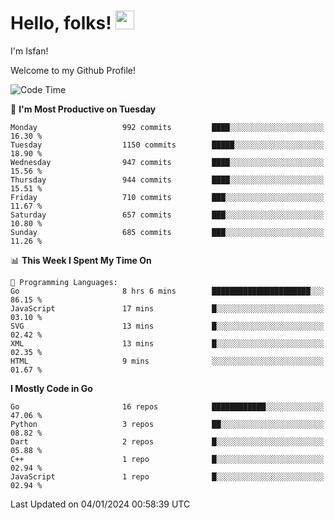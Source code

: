 # Hello, folks! <img src="https://raw.githubusercontent.com/MartinHeinz/MartinHeinz/master/wave.gif" width="30px" height="30px" />

I'm Isfan!

Welcome to my Github Profile!

<!--START_SECTION:waka-->
![Code Time](http://img.shields.io/badge/Code%20Time-3%2C240%20hrs%2040%20mins-blue)

📅 **I'm Most Productive on Tuesday** 

```text
Monday                   992 commits         ████░░░░░░░░░░░░░░░░░░░░░   16.30 % 
Tuesday                  1150 commits        █████░░░░░░░░░░░░░░░░░░░░   18.90 % 
Wednesday                947 commits         ████░░░░░░░░░░░░░░░░░░░░░   15.56 % 
Thursday                 944 commits         ████░░░░░░░░░░░░░░░░░░░░░   15.51 % 
Friday                   710 commits         ███░░░░░░░░░░░░░░░░░░░░░░   11.67 % 
Saturday                 657 commits         ███░░░░░░░░░░░░░░░░░░░░░░   10.80 % 
Sunday                   685 commits         ███░░░░░░░░░░░░░░░░░░░░░░   11.26 % 
```


📊 **This Week I Spent My Time On** 

```text
💬 Programming Languages: 
Go                       8 hrs 6 mins        ██████████████████████░░░   86.15 % 
JavaScript               17 mins             █░░░░░░░░░░░░░░░░░░░░░░░░   03.10 % 
SVG                      13 mins             █░░░░░░░░░░░░░░░░░░░░░░░░   02.42 % 
XML                      13 mins             █░░░░░░░░░░░░░░░░░░░░░░░░   02.35 % 
HTML                     9 mins              ░░░░░░░░░░░░░░░░░░░░░░░░░   01.67 % 
```

**I Mostly Code in Go** 

```text
Go                       16 repos            ████████████░░░░░░░░░░░░░   47.06 % 
Python                   3 repos             ██░░░░░░░░░░░░░░░░░░░░░░░   08.82 % 
Dart                     2 repos             █░░░░░░░░░░░░░░░░░░░░░░░░   05.88 % 
C++                      1 repo              █░░░░░░░░░░░░░░░░░░░░░░░░   02.94 % 
JavaScript               1 repo              █░░░░░░░░░░░░░░░░░░░░░░░░   02.94 % 
```




 Last Updated on 04/01/2024 00:58:39 UTC
<!--END_SECTION:waka-->

<!--
**isfanazha/isfanazha** is a ✨ _special_ ✨ repository because its `README.md` (this file) appears on your GitHub profile.

Here are some ideas to get you started:

- 🔭 I’m currently working on ...
- 🌱 I’m currently learning ...
- 👯 I’m looking to collaborate on ...
- 🤔 I’m looking for help with ...
- 💬 Ask me about ...
- 📫 How to reach me: ...
- 😄 Pronouns: ...
- ⚡ Fun fact: ...
-->


